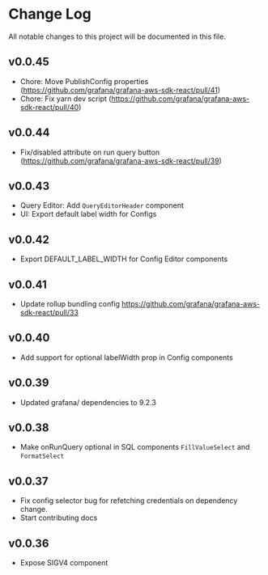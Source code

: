 # Change Log

All notable changes to this project will be documented in this file.

## v0.0.45

- Chore: Move PublishConfig properties (https://github.com/grafana/grafana-aws-sdk-react/pull/41)
- Chore: Fix yarn dev script (https://github.com/grafana/grafana-aws-sdk-react/pull/40)

## v0.0.44

- Fix/disabled attribute on run query button (https://github.com/grafana/grafana-aws-sdk-react/pull/39)

## v0.0.43

- Query Editor: Add `QueryEditorHeader` component
- UI: Export default label width for Configs

## v0.0.42

- Export DEFAULT_LABEL_WIDTH for Config Editor components

## v0.0.41

- Update rollup bundling config https://github.com/grafana/grafana-aws-sdk-react/pull/33

## v0.0.40

- Add support for optional labelWidth prop in Config components

## v0.0.39

- Updated grafana/ dependencies to 9.2.3

## v0.0.38

- Make onRunQuery optional in SQL components `FillValueSelect` and `FormatSelect`

## v0.0.37

- Fix config selector bug for refetching credentials on dependency change.
- Start contributing docs

## v0.0.36

- Expose SIGV4 component
